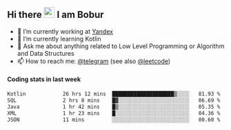 ## Hi there <img src="https://media.giphy.com/media/hvRJCLFzcasrR4ia7z/giphy.gif" width="25px" height="25px"> I am Bobur

- 💼 I’m currently working at [Yandex](https://yandex.ru/)
- 🌱 I’m currently learning Kotlin
- 💬 Ask me about anything related to Low Level Programming or Algorithm and Data Structures
- 📫 How to reach me: [@telegram](https://t.me/octoant) (see also [@leetcode](https://leetcode.com/octoant/))    

#### Coding stats in last week

<!--START_SECTION:waka-->

```txt
Kotlin            26 hrs 12 mins  ████████████████████▒░░░░   81.93 %
SQL               2 hrs 8 mins    █▓░░░░░░░░░░░░░░░░░░░░░░░   06.69 %
Java              1 hr 42 mins    █▒░░░░░░░░░░░░░░░░░░░░░░░   05.35 %
XML               1 hr 23 mins    █░░░░░░░░░░░░░░░░░░░░░░░░   04.36 %
JSON              11 mins         ░░░░░░░░░░░░░░░░░░░░░░░░░   00.60 %
```

<!--END_SECTION:waka-->

